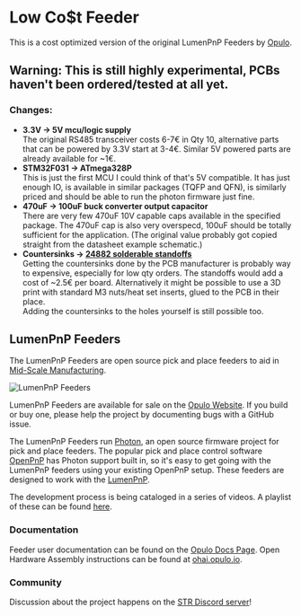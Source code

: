 # Low Co$t Feeder

This is a cost optimized version of the original LumenPnP Feeders by
[Opulo](https://www.opulo.io/).

## Warning: This is still highly experimental, PCBs haven't been ordered/tested at all yet.

### Changes:

- **3.3V -> 5V mcu/logic supply**  
  The original RS485 transceiver costs 6-7€ in Qty 10, alternative parts that can be powered
  by 3.3V start at 3-4€. Similar 5V powered parts are already available for ~1€.
- **STM32F031 -> ATmega328P**  
  This is just the first MCU I could think of that's 5V compatible. It has just enough IO, is
  available in similar packages (TQFP and QFN), is similarly priced and should be able to run
  the photon firmware just fine.
- **470uF -> 100uF buck converter output capacitor**  
  There are very few 470uF 10V capable caps available in the specified package. The 470uF cap
  is also very overspecd, 100uF should be totally sufficient for the application. (The original
  value probably got copied straight from the datasheet example schematic.)
- **Countersinks -> [24882 solderable standoffs](digikey.com/en/products/detail/keystone-electronics/24882/9921841)**  
  Getting the countersinks done by the PCB manufacturer is probably way to expensive,
  especially for low qty orders. The standoffs would add a cost of ~2.5€ per board.
  Alternatively it might be possible to use a 3D print with standard M3 nuts/heat set inserts,
  glued to the PCB in their place.  
  Adding the countersinks to the holes yourself is still possible too.

## LumenPnP Feeders
The LumenPnP Feeders are open source pick and place feeders to aid in [Mid-Scale Manufacturing](https://stephenhawes.com/level-2-manufacturing/).

![LumenPnP Feeders](img/hero-alpha.png)

LumenPnP Feeders are available for sale on the [Opulo Website](https://www.opulo.io/). If you build or buy one, please help the project by documenting bugs with a GitHub issue.

The LumenPnP Feeders run [Photon](https://github.com/photonfirmware/photon), an open source firmware project for pick and place feeders. The popular pick and place control software [OpenPnP](https://openpnp.org/) has Photon support built in, so it's easy to get going with the LumenPnP feeders using your existing OpenPnP setup. These feeders are designed to work with the [LumenPnP](https://opulo.io/products/lumenpnp).

The development process is being cataloged in a series of videos. A playlist of these can be found [here](https://www.youtube.com/playlist?list=PLIeJXmcg1baLBz3x0nCDqkYpKs2IWGHk4).

### Documentation
Feeder user documentation can be found on the [Opulo Docs Page](https://docs.opulo.io/). Open Hardware Assembly instructions can be found at [ohai.opulo.io](https://ohai.opulo.io/).

### Community
Discussion about the project happens on the [STR Discord server](https://discordapp.com/invite/TCwy6De)!